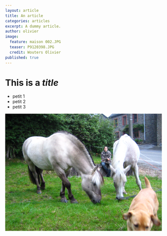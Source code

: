 ```yaml
---
layout: article
title: An article
categories: articles
excerpt: A dummy article.
author: olivier
image: 
  feature: maison 002.JPG
  teaser: P9120398.JPG
  credit: Wouters Olivier
published: true
---
```


# This is a *title*

* petit 1
* petit 2
* petit 3

![maison20002.JPG](/images/maison20002.JPG)
